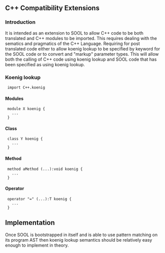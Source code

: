 ## C++ Compatibility Extensions

### Introduction
It is intended as an extension to SOOL to allow C++ code to be both translated and C++ modules to be imported. This requires dealing with the sematics and pragmatics of the C++ Language. Requiring for post translated code either to allow koenig lookup to be specified by keyword for the SOOL code or to convert and "markup" parameter types. This will allow both the calling of C++ code using koenig lookup and SOOL code that has been specified as using koenig lookup.

### Koenig lookup
```
 import C++.koenig
```

#### Modules
```
 module X koenig {
   ...
 }
```

#### Class
```
 class Y koenig {
   ...
 }
```
#### Method
```
 method aMethod (...):void koenig {
   ...
 }
```

#### Operator
```
 operator "=" (...):T koenig {
   ...
 }
```

## Implementation
Once SOOL is bootstrapped in itself and is able to use pattern matching on its program AST then koenig lookup semantics should be relatively easy enough to implement in theory.

